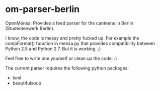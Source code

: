 om-parser-berlin
================

OpenMensa: Provides a feed parser for the canteens in Berlin (Studentenwerk Berlin).

I know, the code is messy and pretty fucked up. For example the compFormat() function in mensa.py that provides compatibility between Python 2.5 and Python 2.7. But it is working. ;)

Feel free to write one yourself or clean up the code. :)

The current parser requires the following python packages:
- lxml
- beautifulsoup
